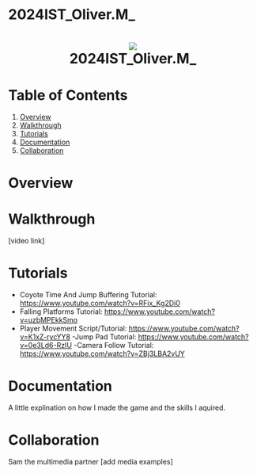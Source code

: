 # 2024IST_Oliver.M_
<h1 align="center">
 <img src="https://user-images.githubusercontent.com/45159366/97361059-45151700-185c-11eb-9d12-dae51c79eb8a.png">
  <br />
 2024IST_Oliver.M_
</h1>

# Table of Contents

1. [Overview](https://github.com/TempeHS/2024IST_Oliver.M_?tab=readme-ov-file#overview)
2. [Walkthrough](https://github.com/TempeHS/2024IST_Oliver.M_?tab=readme-ov-file#walkthrough)
3. [Tutorials](https://github.com/TempeHS/2024IST_Oliver.M_?tab=readme-ov-file#tutorials)
4. [Documentation](https://github.com/TempeHS/2024IST_Oliver.M_?tab=readme-ov-file#documentation)
5. [Collaboration](https://github.com/TempeHS/2024IST_Oliver.M_?tab=readme-ov-file#collaboration)

# Overview



# Walkthrough

[video link]

# Tutorials


- Coyote Time And Jump Buffering Tutorial: https://www.youtube.com/watch?v=RFix_Kg2Di0 
- Falling Platforms Tutorial: https://www.youtube.com/watch?v=uzbMPEkkSmo
- Player Movement Script/Tutorial: https://www.youtube.com/watch?v=K1xZ-rycYY8
 -Jump Pad Tutorial: https://www.youtube.com/watch?v=0e3Ld6-RzIU
 -Camera Follow Tutorial: https://www.youtube.com/watch?v=ZBj3LBA2vUY
# Documentation

A little explination on how I made the game and the skills I aquired.

# Collaboration

Sam the multimedia partner
[add media examples]
